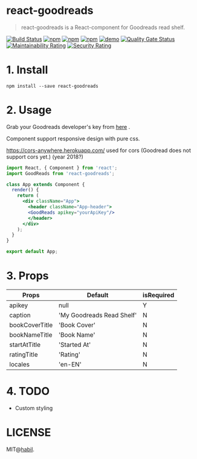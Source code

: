 # react-goodreads

> react-goodreads is a React-component for Goodreads read shelf.

[![Build Status](https://travis-ci.org/habil/react-goodreads.svg?branch=master)](https://travis-ci.org/habil/react-goodreads)
[![npm](https://img.shields.io/npm/v/react-goodreads.svg)](https://www.npmjs.com/package/react-goodreads)
[![npm](https://img.shields.io/npm/dm/react-goodreads.svg)](https://www.npmjs.com/package/react-goodreads)
[![npm](https://img.shields.io/npm/l/react-goodreads.svg)](https://www.npmjs.com/package/react-goodreads)
[![demo](https://img.shields.io/badge/LiveDemo-ClickHere-ff69b4.svg)](https://www.habil.dev/books/)
[![Quality Gate Status](https://sonarcloud.io/api/project_badges/measure?project=react%3Agoodreads&metric=alert_status)](https://sonarcloud.io/dashboard?id=react%3Agoodreads)
[![Maintainability Rating](https://sonarcloud.io/api/project_badges/measure?project=react%3Agoodreads&metric=sqale_rating)](https://sonarcloud.io/dashboard?id=react%3Agoodreads)
[![Security Rating](https://sonarcloud.io/api/project_badges/measure?project=react%3Agoodreads&metric=security_rating)](https://sonarcloud.io/dashboard?id=react%3Agoodreads)


# 1. Install

```shell
npm install --save react-goodreads
```

# 2. Usage

Grab your Goodreads developer's key from [here](https://www.goodreads.com/api/keys) .

Component support responsive design with pure css.

https://cors-anywhere.herokuapp.com/ used for cors (Goodread does not support cors yet.) (year 2018?)


```jsx
import React, { Component } from 'react';
import GoodReads from 'react-goodreads';

class App extends Component {
  render() {
    return (
      <div className="App">
        <header className="App-header">
        <GoodReads apikey="yourApiKey"/>
        </header>
      </div>
    );
  }
}

export default App;
```
# 3. Props

| Props          | Default                   | isRequired |
|----------------|---------------------------|------------|
| apikey         | null                      |      Y     |
| caption        | 'My Goodreads Read Shelf' |      N     |
| bookCoverTitle | 'Book Cover'              |      N     |
| bookNameTitle  | 'Book Name'               |      N     |
| startAtTitle   | 'Started At'              |      N     |
| ratingTitle    | 'Rating'                  |      N     |
| locales        | 'en-EN'                   |      N     |

# 4. TODO

 - Custom styling

# LICENSE

MIT@[habil](https://github.com/habil).

